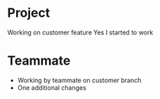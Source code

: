 # Project
Working on customer feature
Yes I started to work

# Teammate
- Working by teammate on customer branch
- One additional changes
